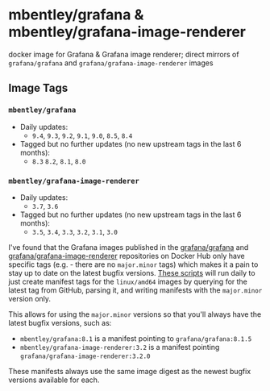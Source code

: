 # mbentley/grafana & mbentley/grafana-image-renderer

docker image for Grafana & Grafana image renderer; direct mirrors of `grafana/grafana` and `grafana/grafana-image-renderer` images

## Image Tags

### `mbentley/grafana`

* Daily updates:
  * `9.4`, `9.3`, `9.2`, `9.1`, `9.0`, `8.5`, `8.4`
* Tagged but no further updates (no new upstream tags in the last 6 months):
  * `8.3` `8.2`, `8.1`, `8.0`

### `mbentley/grafana-image-renderer`

* Daily updates:
  * `3.7`, `3.6`
* Tagged but no further updates (no new upstream tags in the last 6 months):
  * `3.5`, `3.4`, `3.3`, `3.2`, `3.1`, `3.0`

I've found that the Grafana images published in the [grafana/grafana](https://hub.docker.com/r/grafana/grafana/) and [grafana/grafana-image-renderer](https://hub.docker.com/r/grafana/grafana-image-renderer/) repositories on Docker Hub only have specific tags (e.g. - there are no `major.minor` tags) which makes it a pain to stay up to date on the latest bugfix versions.  [These scripts](https://github.com/mbentley/docker-grafana) will run daily to just create manifest tags for the `linux/amd64` images by querying for the latest tag from GitHub, parsing it, and writing manifests with the `major.minor` version only.

This allows for using the `major.minor` versions so that you'll always have the latest bugfix versions, such as:

* `mbentley/grafana:8.1` is a manifest pointing to `grafana/grafana:8.1.5`
* `mbentley/grafana-image-renderer:3.2` is a manifest pointing `grafana/grafana-image-renderer:3.2.0`

These manifests always use the same image digest as the newest bugfix versions available for each.
